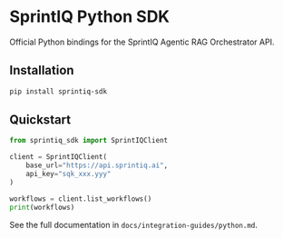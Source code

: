 # SprintIQ Python SDK

Official Python bindings for the SprintIQ Agentic RAG Orchestrator API.

## Installation

```bash
pip install sprintiq-sdk
```

## Quickstart

```python
from sprintiq_sdk import SprintIQClient

client = SprintIQClient(
    base_url="https://api.sprintiq.ai",
    api_key="sqk_xxx.yyy"
)

workflows = client.list_workflows()
print(workflows)
```

See the full documentation in `docs/integration-guides/python.md`.
